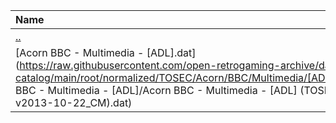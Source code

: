 |Name|Size|
|:---|---:|
|[..](../index.html)|DIR|
|[Acorn BBC - Multimedia - [ADL].dat](https://raw.githubusercontent.com/open-retrogaming-archive/dat-catalog/main/root/normalized/TOSEC/Acorn/BBC/Multimedia/[ADL]/Acorn BBC - Multimedia - [ADL]/Acorn BBC - Multimedia - [ADL] (TOSEC-v2013-10-22_CM).dat)|8013|
